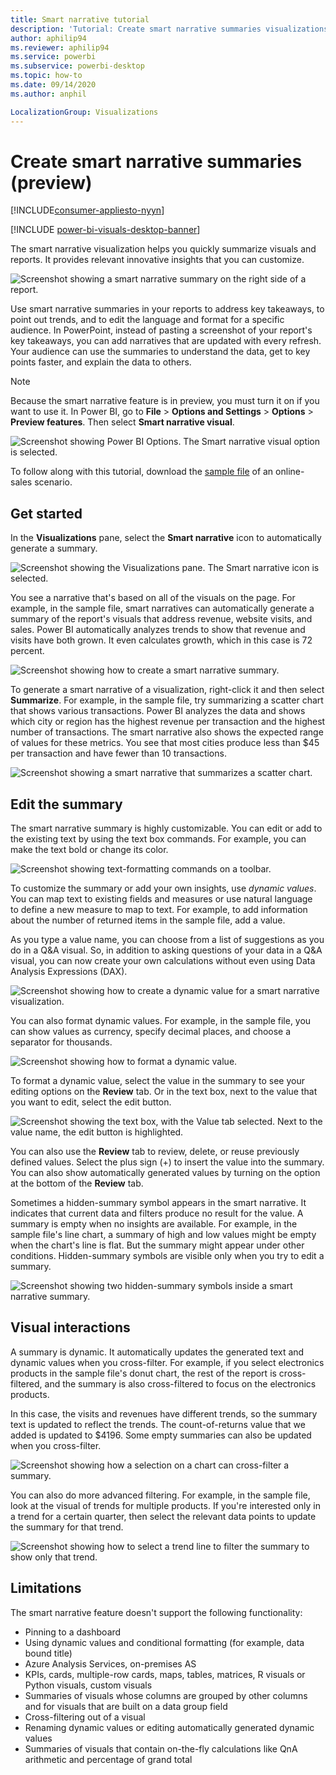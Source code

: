 ```yaml
---
title: Smart narrative tutorial
description: 'Tutorial: Create smart narrative summaries visualizations in Power BI'
author: aphilip94
ms.reviewer: aphilip94
ms.service: powerbi
ms.subservice: powerbi-desktop
ms.topic: how-to
ms.date: 09/14/2020
ms.author: anphil

LocalizationGroup: Visualizations
---
```

# Create smart narrative summaries (preview)

[!INCLUDE[consumer-appliesto-nyyn](../includes/consumer-appliesto-nyyn.md)]    

[!INCLUDE [power-bi-visuals-desktop-banner](../includes/power-bi-visuals-desktop-banner.md)]

The smart narrative visualization helps you quickly summarize visuals and reports. It provides relevant innovative insights that you can customize.

![Screenshot showing a smart narrative summary on the right side of a report.](media/power-bi-visualization-smart-narratives/1.png)

Use smart narrative summaries in your reports to address key takeaways, to point out trends, and to edit the language and format for a specific audience. In PowerPoint, instead of pasting a screenshot of your report's key takeaways, you can add narratives that are updated with every refresh. Your audience can use the summaries to understand the data, get to key points faster, and explain the data to others.

>[!NOTE]
> Because the smart narrative feature is in preview, you must turn it on if you want to use it. In Power BI, go to **File** > **Options and Settings** > **Options** > **Preview features**. Then select **Smart narrative visual**.
>
>![Screenshot showing Power BI Options. The Smart narrative visual option is selected.](media/power-bi-visualization-smart-narratives/2.png)

To follow along with this tutorial, download the [sample file](https://github.com/microsoft/powerbi-desktop-samples/blob/master/Monthly%20Desktop%20Blog%20Samples/2020/2020SU09%20Blog%20Demo%20-%20September.pbix) of an online-sales scenario.

## Get started 

In the **Visualizations** pane, select the **Smart narrative** icon to automatically generate a summary.

![Screenshot showing the Visualizations pane. The Smart narrative icon is selected.](media/power-bi-visualization-smart-narratives/3.png)

You see a narrative that's based on all of the visuals on the page. For example, in the sample file, smart narratives can automatically generate a summary of the report's visuals that address revenue, website visits, and sales. Power BI automatically analyzes trends to show that revenue and visits have both grown. It even calculates growth, which in this case is 72 percent.
 
![Screenshot showing how to create a smart narrative summary.](media/power-bi-visualization-smart-narratives/4.gif)
 
To generate a smart narrative of a visualization, right-click it and then select **Summarize**. For example, in the sample file, try summarizing a scatter chart that shows various transactions. Power BI analyzes the data and shows which city or region has the highest revenue per transaction and the highest number of transactions. The smart narrative also shows the expected range of values for these metrics. You see that most cities produce less than $45 per transaction and have fewer than 10 transactions.
 
  
![Screenshot showing a smart narrative that summarizes a scatter chart.](media/power-bi-visualization-smart-narratives/5.gif)
 
## Edit the summary
 
The smart narrative summary is highly customizable. You can edit or add to the existing text by using the text box commands. For example, you can make the text bold or change its color.
 
![Screenshot showing text-formatting commands on a toolbar.](media/power-bi-visualization-smart-narratives/6.png)
  
To customize the summary or add your own insights, use *dynamic values*. You can map text to existing fields and measures or use natural language to define a new measure to map to text. For example, to add information about the number of returned items in the sample file, add a value. 

As you type a value name, you can choose from a list of suggestions as you do in a Q&A visual. So, in addition to asking questions of your data in a Q&A visual, you can now create your own calculations without even using Data Analysis Expressions (DAX). 
  
![Screenshot showing how to create a dynamic value for a smart narrative visualization.](media/power-bi-visualization-smart-narratives/7.gif)
  
You can also format dynamic values. For example, in the sample file, you can show values as currency, specify decimal places, and choose a separator for thousands. 
   
![Screenshot showing how to format a dynamic value.](media/power-bi-visualization-smart-narratives/8.gif)
   
To format a dynamic value, select the value in the summary to see your editing options on the **Review** tab. Or in the text box, next to the value that you want to edit, select the edit button. 
   
![Screenshot showing the text box, with the Value tab selected. Next to the value name, the edit button is highlighted.](media/power-bi-visualization-smart-narratives/9.png)
   
You can also use the **Review** tab to review, delete, or reuse previously defined values. Select the plus sign (+) to insert the value into the summary. You can also show automatically generated values by turning on the option at the bottom of the **Review** tab.

Sometimes a hidden-summary symbol appears in the smart narrative. It indicates that current data and filters produce no result for the value. A summary is empty when no insights are available. For example, in the sample file's line chart, a summary of high and low values might be empty when the chart's line is flat. But the summary might appear under other conditions. Hidden-summary symbols are visible only when you try to edit a summary.


![Screenshot showing two hidden-summary symbols inside a smart narrative summary.](media/power-bi-visualization-smart-narratives/10.png)
   
## Visual interactions
A summary is dynamic. It automatically updates the generated text and dynamic values when you cross-filter. For example, if you select electronics products in the sample file's donut chart, the rest of the report is cross-filtered, and the summary is also cross-filtered to focus on the electronics products.  

In this case, the visits and revenues have different trends, so the summary text is updated to reflect the trends. The count-of-returns value that we added is updated to $4196. Some empty summaries can also be updated when you cross-filter.
   
![Screenshot showing how a selection on a chart can cross-filter a summary.](media/power-bi-visualization-smart-narratives/11.gif)
   
You can also do more advanced filtering. For example, in the sample file, look at the visual of trends for multiple products. If you're interested only in a trend for a certain quarter, then select the relevant data points to update the summary for that trend.
   
![Screenshot showing how to select a trend line to filter the summary to show only that trend.](media/power-bi-visualization-smart-narratives/12.gif)
   
## Limitations

The smart narrative feature doesn't support the following functionality:
- Pinning to a dashboard 
- Using dynamic values and conditional formatting (for example, data bound title)
- Azure Analysis Services, on-premises AS
- KPIs, cards, multiple-row cards, maps, tables, matrices, R visuals or Python visuals, custom visuals 
- Summaries of visuals whose columns are grouped by other columns and for visuals that are built on a data group field 
- Cross-filtering out of a visual
- Renaming dynamic values or editing automatically generated dynamic values
- Summaries of visuals that contain on-the-fly calculations like QnA arithmetic and percentage of grand total 
   


